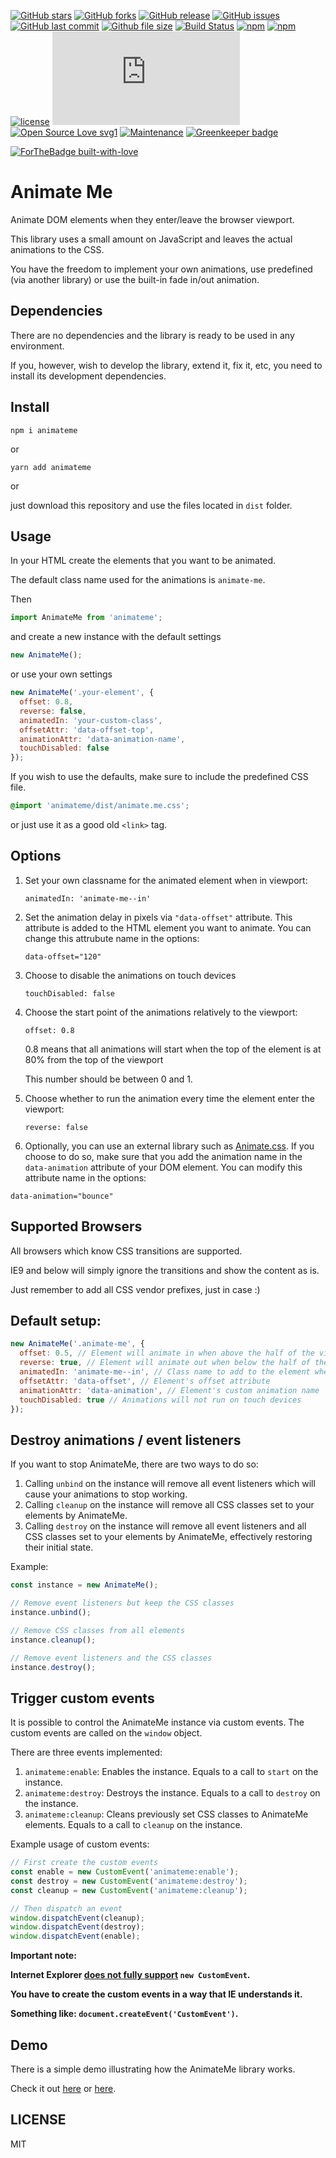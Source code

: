 [![GitHub stars](https://img.shields.io/github/stars/scriptex/AnimateMe.svg?style=social&label=Stars)](https://github.com/scriptex/AnimateMe)
[![GitHub forks](https://img.shields.io/github/forks/scriptex/AnimateMe.svg?style=social&label=Fork)](https://github.com/scriptex/AnimateMe/network#fork-destination-box)
[![GitHub release](https://img.shields.io/github/release/scriptex/AnimateMe.svg)](https://github.com/scriptex/AnimateMe/releases/latest)
[![GitHub issues](https://img.shields.io/github/issues/scriptex/AnimateMe.svg)](https://github.com/scriptex/AnimateMe/issues)
[![GitHub last commit](https://img.shields.io/github/last-commit/scriptex/AnimateMe.svg)](https://github.com/scriptex/AnimateMe/commits/master)
[![Github file size](https://img.shields.io/github/size/scriptex/AnimateMe/dist/animate.me.min.js.svg)](https://github.com/scriptex/AnimateMe)
[![Build Status](https://travis-ci.org/scriptex/AnimateMe.svg?branch=master)](https://travis-ci.org/scriptex/AnimateMe)
[![npm](https://img.shields.io/npm/dt/animateme.svg)](https://www.npmjs.com/package/animateme)
[![npm](https://img.shields.io/npm/v/animateme.svg)](https://www.npmjs.com/package/animateme)
[![license](https://img.shields.io/github/license/scriptex/AnimateMe.svg)](https://github.com/scriptex/AnimateMe)
[![Analytics](https://ga-beacon.appspot.com/UA-83446952-1/github.com/scriptex/AnimateMe/README.md)](https://github.com/scriptex/AnimateMe/)
[![Open Source Love svg1](https://badges.frapsoft.com/os/v1/open-source.svg?v=103)](https://github.com/scriptex/AnimateMe/)
[![Maintenance](https://img.shields.io/badge/Maintained%3F-yes-green.svg)](https://github.com/scriptex/AnimateMe/graphs/commit-activity)
[![Greenkeeper badge](https://badges.greenkeeper.io/scriptex/AnimateMe.svg)](https://greenkeeper.io/)

[![ForTheBadge built-with-love](http://ForTheBadge.com/images/badges/built-with-love.svg)](https://github.com/scriptex/)

# Animate Me

Animate DOM elements when they enter/leave the browser viewport.

This library uses a small amount on JavaScript and leaves the actual animations to the CSS.

You have the freedom to implement your own animations, use predefined (via another library) or use the built-in fade in/out animation.

## Dependencies

There are no dependencies and the library is ready to be used in any environment.

If you, however, wish to develop the library, extend it, fix it, etc, you need to install its development dependencies.

## Install

```console
npm i animateme
```

or

```console
yarn add animateme
```

or

just download this repository and use the files located in `dist` folder.

## Usage

In your HTML create the elements that you want to be animated.

The default class name used for the animations is `animate-me`.

Then

```javascript
import AnimateMe from 'animateme';
```

and create a new instance with the default settings

```javascript
new AnimateMe();
```

or use your own settings

```javascript
new AnimateMe('.your-element', {
  offset: 0.8,
  reverse: false,
  animatedIn: 'your-custom-class',
  offsetAttr: 'data-offset-top',
  animationAttr: 'data-animation-name',
  touchDisabled: false
});
```

If you wish to use the defaults, make sure to include the predefined CSS file.

```css
@import 'animateme/dist/animate.me.css';
```

or just use it as a good old `<link>` tag.

## Options

1.  Set your own classname for the animated element when in viewport:

    `animatedIn: 'animate-me--in'`

2.  Set the animation delay in pixels via `"data-offset"` attribute. This attribute is added to the HTML element you want to animate. You can change this attrubute name in the options:

    `data-offset="120"`

3.  Choose to disable the animations on touch devices

    `touchDisabled: false`

4.  Choose the start point of the animations relatively to the viewport:

    `offset: 0.8`

    0.8 means that all animations will start when the top of the element is at 80% from the top of the viewport

    This number should be between 0 and 1.

5.  Choose whether to run the animation every time the element enter the viewport:

    `reverse: false`

6.  Optionally, you can use an external library such as [Animate.css](https://daneden.github.io/animate.css/). If you choose to do so, make sure that you add the animation name in the `data-animation` attribute of your DOM element. You can modify this attribute name in the options:

`data-animation="bounce"`

## Supported Browsers

All browsers which know CSS transitions are supported.

IE9 and below will simply ignore the transitions and show the content as is.

Just remember to add all CSS vendor prefixes, just in case :)

## Default setup:

```javascript
new AnimateMe('.animate-me', {
  offset: 0.5, // Element will animate in when above the half of the viewport
  reverse: true, // Element will animate out when below the half of the viewport
  animatedIn: 'animate-me--in', // Class name to add to the element when above half of the viewport
  offsetAttr: 'data-offset', // Element's offset attribute
  animationAttr: 'data-animation', // Element's custom animation name
  touchDisabled: true // Animations will not run on touch devices
});
```

## Destroy animations / event listeners

If you want to stop AnimateMe, there are two ways to do so:

1.  Calling `unbind` on the instance will remove all event listeners which will cause your animations to stop working.
2.  Calling `cleanup` on the instance will remove all CSS classes set to your elements by AnimateMe.
3.  Calling `destroy` on the instance will remove all event listeners and all CSS classes set to your elements by AnimateMe, effectively restoring their initial state.

Example:

```javascript
const instance = new AnimateMe();

// Remove event listeners but keep the CSS classes
instance.unbind();

// Remove CSS classes from all elements
instance.cleanup();

// Remove event listeners and the CSS classes
instance.destroy();
```

## Trigger custom events

It is possible to control the AnimateMe instance via custom events.
The custom events are called on the `window` object.

There are three events implemented:

1.  `animateme:enable`: Enables the instance. Equals to a call to `start` on the instance.
2.  `animateme:destroy`: Destroys the instance. Equals to a call to `destroy` on the instance.
3.  `animateme:cleanup`: Cleans previously set CSS classes to AnimateMe elements. Equals to a call to `cleanup` on the instance.

Example usage of custom events:

```javascript
// First create the custom events
const enable = new CustomEvent('animateme:enable');
const destroy = new CustomEvent('animateme:destroy');
const cleanup = new CustomEvent('animateme:cleanup');

// Then dispatch an event
window.dispatchEvent(cleanup);
window.dispatchEvent(destroy);
window.dispatchEvent(enable);
```

**Important note:**

**Internet Explorer [does not fully support](https://caniuse.com/#feat=customevent) `new CustomEvent`.**

**You have to create the custom events in a way that IE understands it.**

**Something like: `document.createEvent('CustomEvent')`.**

## Demo

There is a simple demo illustrating how the AnimateMe library works.

Check it out [here](https://github.com/scriptex/AnimateMe/blob/master/demo/index.html) or [here](https://codepen.io/scriptex/full/YYKRXK/).

## LICENSE

MIT
